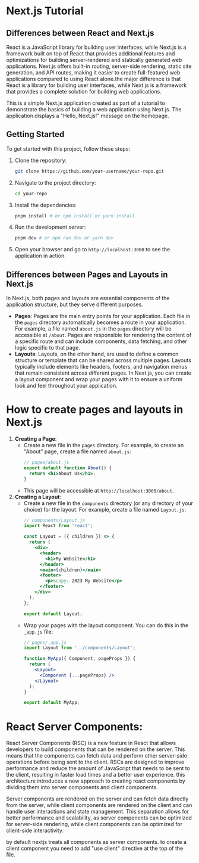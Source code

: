 # Next.js Tutorial

## Differences between React and Next.js
React is a JavaScript library for building user interfaces, while Next.js is a framework built on top of React that provides additional features and optimizations for building server-rendered and statically generated web applications. Next.js offers built-in routing, server-side rendering, static site generation, and API routes, making it easier to create full-featured web applications compared to using React alone.the major difference is that React is a library for building user interfaces, while Next.js is a framework that provides a complete solution for building web applications.


This is a simple Next.js application created as part of a tutorial to demonstrate the basics of building a web application using Next.js. The application displays a "Hello, Next.js!" message on the homepage.

## Getting Started
To get started with this project, follow these steps:
1. Clone the repository:
   ```bash
   git clone https://github.com/your-username/your-repo.git
   ```
2. Navigate to the project directory:
   ```bash
   cd your-repo
   ```
3. Install the dependencies:
   ```bash
   pnpm install # or npm install or yarn install
   ```
4. Run the development server:
   ```bash
   pnpm dev # or npm run dev or yarn dev
   ```
5. Open your browser and go to `http://localhost:3000` to see the application in action.

## Differences between Pages and Layouts in Next.js
In Next.js, both pages and layouts are essential components of the application structure, but they serve different purposes.
- **Pages**: Pages are the main entry points for your application. Each file in the `pages` directory automatically becomes a route in your application. For example, a file named `about.js` in the `pages` directory will be accessible at `/about`. Pages are responsible for rendering the content of a specific route and can include components, data fetching, and other logic specific to that page.
- **Layouts**: Layouts, on the other hand, are used to define a common structure or template that can be shared across multiple pages. Layouts typically include elements like headers, footers, and navigation menus that remain consistent across different pages. In Next.js, you can create a layout component and wrap your pages with it to ensure a uniform look and feel throughout your application.

# How to create pages and layouts in Next.js
1. **Creating a Page**:
    - Create a new file in the `pages` directory. For example, to create an "About" page, create a file named `about.js`:
      ```jsx
      // pages/about.js
      export default function About() {
        return <h1>About Us</h1>;
      }
      ```
    - This page will be accessible at `http://localhost:3000/about`.
2. **Creating a Layout**:
    - Create a new file in the `components` directory (or any directory of your choice) for the layout. For example, create a file named `Layout.js`:
      ```jsx
      // components/Layout.js
      import React from 'react';

      const Layout = ({ children }) => {
        return (
          <div>
            <header>
              <h1>My Website</h1>
            </header>
            <main>{children}</main>
            <footer>
              <p>&copy; 2023 My Website</p>
            </footer>
          </div>
        );
      };

      export default Layout;
        ```
    - Wrap your pages with the layout component. You can do this in the `_app.js` file:
      ```jsx
      // pages/_app.js
      import Layout from '../components/Layout';

      function MyApp({ Component, pageProps }) {
        return (
          <Layout>
            <Component {...pageProps} />
          </Layout>
        );
      }

      export default MyApp;
      ```
# React Server Components:
React Server Components (RSC) is a new feature in React that allows developers to build components that can be rendered on the server. This means that the components can fetch data and perform other server-side operations before being sent to the client. RSCs are designed to improve performance and reduce the amount of JavaScript that needs to be sent to the client, resulting in faster load times and a better user experience.
this architecture introduces a new approach to creating react components by dividing them into server components and client components. 

Server components are rendered on the server and can fetch data directly from the server, while client components are rendered on the client and can handle user interactions and state management. This separation allows for better performance and scalability, as server components can be optimized for server-side rendering, while client components can be optimized for client-side interactivity.

by default nextjs treats all components as server components. to create a client component you need to add "use client" directive at the top of the file.
